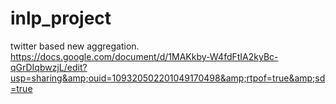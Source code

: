 # inlp_project
 twitter based new aggregation. https://docs.google.com/document/d/1MAKkby-W4fdFtIA2kyBc-qGrDIqbwzjL/edit?usp=sharing&amp;ouid=109320502201049170498&amp;rtpof=true&amp;sd=true
